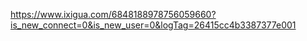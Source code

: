 https://www.ixigua.com/6848188978756059660?is_new_connect=0&is_new_user=0&logTag=26415cc4b3387377e001